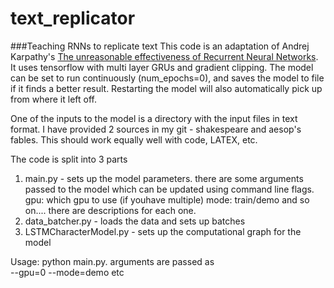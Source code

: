 # text_replicator
###Teaching RNNs to replicate text
This code is an adaptation of Andrej Karpathy's [The unreasonable effectiveness of Recurrent Neural Networks](http://karpathy.github.io/2015/05/21/rnn-effectiveness/).<br>
It uses tensorflow with multi layer GRUs and gradient clipping. The model can be set to run continuously (num_epochs=0), and saves the model to file if it finds a better result. Restarting the model will also automatically pick up from where it left off.<br>

One of the inputs to the model is a directory with the input files in text format. I have provided 2 sources in my git - shakespeare and aesop's fables. This should work equally well with code, LATEX, etc.<br>

The code is split into 3 parts <br>
1. main.py - sets up the model parameters. there are some arguments passed to the model which can be updated using command line flags.<br>
gpu: which gpu to use (if youhave multiple)
mode: train/demo
and so on.... there are descriptions for each one.
2. data_batcher.py - loads the data and sets up batches
3. LSTMCharacterModel.py - sets up the computational graph for the model

Usage: python main.py. arguments are passed as <br>
--gpu=0 --mode=demo etc
